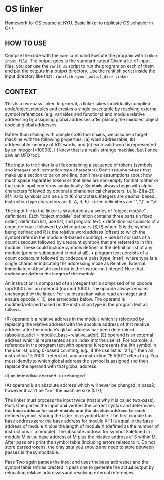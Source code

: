 # OS linker
Homework for OS course at NYU. Basic linker to replicate OS behavior in C++

## HOW TO USE
Compile the code with the ```make``` command
Execute the program with ```linker input_file```. The output goes to the standard output
Given a list of input files, you can use the ```runit.sh``` script to run the program on each of them and put the outputs in a output directory. Use the runit.sh script inside the input directory like that : ```runit.sh <your_output_dir> linker```


## CONTEXT
This is a two-pass linker. In general, a linker takes individually compiled code/object modules and creates a single executable by resolving external symbol references (e.g. variables and functions) and module relative addressing by assigning global addresses after placing the modules’ object code at global addresses.

Rather than dealing with complex x86 tool chains, we assume a target machine with the following properties: (a) word addressable, (b) addressable memory of 512 words, and (c) each valid word is represented by an integer (<10000).
[ I know that is a really strange machine, but I once saw an UFO too].

The input to the linker is a file containing a sequence of tokens (symbols and integers and instruction type characters). Don’t assume tokens that make up a section to be on one line, don’t make assumptions about how much space separates tokens or that lines are non-empty for that matter or that each input conforms syntactically. Symbols always begin with alpha characters followed by optional alphanumerical characters, i.e.[a-Z][a-Z0-9]\*. Valid symbols can be up to 16 characters. Integers are decimal based. Instruction type characters are (I, A, R, E). Token delimiters are ‘ ‘, ‘\t’ or ‘\n’.

The input file to the linker is structured as a series of “object module” definitions.
Each “object module” definition contains three parts (in fixed order): definition list, use list, and program text.
• definition list consists of a count defcount followed by defcount pairs (S, R) where S is the symbol being defined and R is the relative word address (offset) to which the symbol refers in the module (0-based counting).
• use list consists of a count usecount followed by usecount symbols that are referred to in this module. These could include symbols defined in the definition list of any module (prior or subsequent or not at all).
• program text consists of a count codecount followed by codecount pairs (type, instr), where type is a single character indicating the addressing mode as Relative, External. Immediate or Absolute and instr is the instruction (integer) Note that codecount defines the length of the module.


An instruction is composed of an integer that is comprised of an opcode (op/1000) and an operand (op mod 1000). The opcode always remains unchanged by the linker. For the instruction value read an integer and ensure opcode < 10, see errorcodes below. The operand is modified/retained based on the instruction type in the program text as follows:

(R) operand is a relative address in the module which is relocated by replacing the relative address with the absolute address of that relative address after the module’s global address has been determined (absolute_addr = module_base+relative_addr). (E) operand is an external address which is represented as an index into the uselist. For example, a reference in the program text with operand K represents the Kth symbol in the use list, using 0-based counting, e.g., if the use list is ‘‘2 f g’’, then an instruction ‘‘E 7000’’ refers to f, and an instruction ‘‘E 5001’’ refers to g. You must identify to which global address the symbol is assigned and then replace the operand with that global address.

(I) an immediate operand is unchanged.

(A) operand is an absolute address which will never be changed in pass2; however it can’t be “>=” the machine size (512);

The linker must process the input twice (that is why it is called two-pass). Pass One parses the input and verifies the correct syntax and determines the base address for each module and the absolute address for each defined symbol, storing the latter in a symbol table. The first module has base address zero; the base address for module X+1 is equal to the base address of module X plus the length of module X (defined as the number of instructions in a module). The absolute address for symbol S defined in module M is the base address of M plus the relative address of S within M. After pass one print the symbol table (including errors related to it. Do not store parsed tokens, the only data you should and need to store between passes is the symboltable.

Pass Two again parses the input and uses the base addresses and the symbol table entries created in pass one to generate the actual output by relocating relative addresses and resolving external references.

